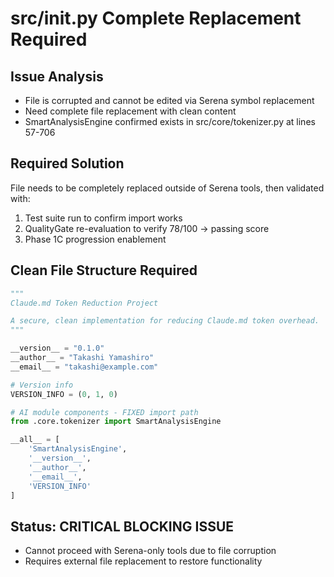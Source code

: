 # src/__init__.py Complete Replacement Required

## Issue Analysis
- File is corrupted and cannot be edited via Serena symbol replacement
- Need complete file replacement with clean content
- SmartAnalysisEngine confirmed exists in src/core/tokenizer.py at lines 57-706

## Required Solution
File needs to be completely replaced outside of Serena tools, then validated with:
1. Test suite run to confirm import works
2. QualityGate re-evaluation to verify 78/100 → passing score
3. Phase 1C progression enablement

## Clean File Structure Required
```python
"""
Claude.md Token Reduction Project

A secure, clean implementation for reducing Claude.md token overhead.
"""

__version__ = "0.1.0"
__author__ = "Takashi Yamashiro"
__email__ = "takashi@example.com"

# Version info
VERSION_INFO = (0, 1, 0)

# AI module components - FIXED import path
from .core.tokenizer import SmartAnalysisEngine

__all__ = [
    'SmartAnalysisEngine',
    '__version__',
    '__author__',
    '__email__',
    'VERSION_INFO'
]
```

## Status: CRITICAL BLOCKING ISSUE
- Cannot proceed with Serena-only tools due to file corruption
- Requires external file replacement to restore functionality
